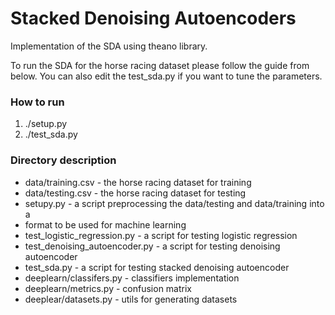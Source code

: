 # Stacked Denoising Autoencoders
Implementation of the SDA using theano library.

To run the SDA for the horse racing dataset please follow the guide from below.
You can also edit the test_sda.py if you want to tune the parameters.

### How to run
1. ./setup.py
2. ./test_sda.py

### Directory description
- data/training.csv - the horse racing dataset for training
- data/testing.csv - the horse racing dataset for testing
- setupy.py - a script preprocessing the data/testing and data/training into a
- format to be used for machine learning
- test_logistic_regression.py - a script for testing logistic regression
- test_denoising_autoencoder.py - a script for testing denoising autoencoder
- test_sda.py - a script for testing stacked denoising autoencoder
- deeplearn/classifers.py - classifiers implementation
- deeplearn/metrics.py - confusion matrix
- deeplear/datasets.py - utils for generating datasets
